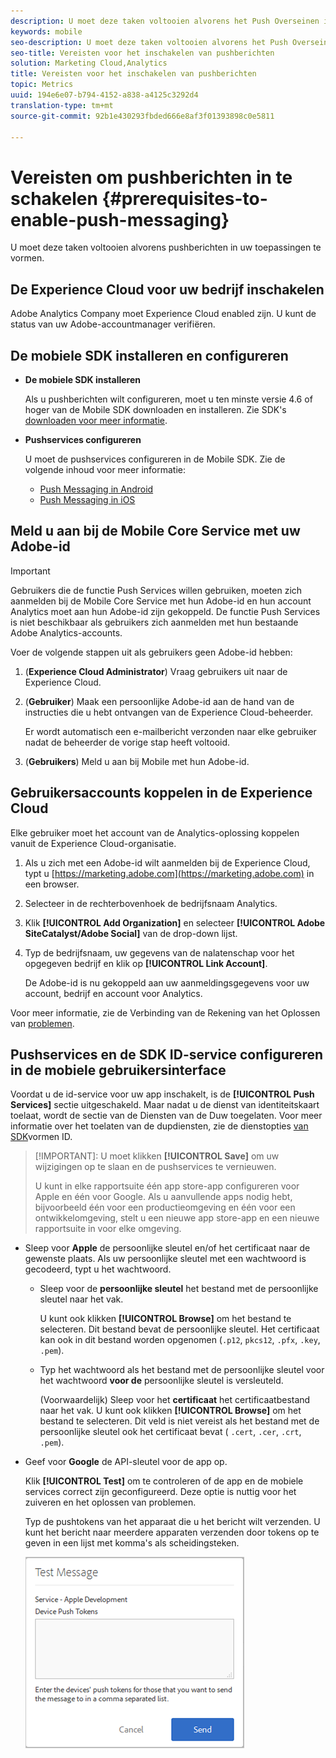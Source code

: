 ```yaml
---
description: U moet deze taken voltooien alvorens het Push Overseinen in toepassingen te vormen.
keywords: mobile
seo-description: U moet deze taken voltooien alvorens het Push Overseinen in toepassingen te vormen.
seo-title: Vereisten voor het inschakelen van pushberichten
solution: Marketing Cloud,Analytics
title: Vereisten voor het inschakelen van pushberichten
topic: Metrics
uuid: 194e6e07-b794-4152-a838-a4125c3292d4
translation-type: tm+mt
source-git-commit: 92b1e430293fbded666e8af3f01393898c0e5811

---
```



# Vereisten om pushberichten in te schakelen {#prerequisites-to-enable-push-messaging}

U moet deze taken voltooien alvorens pushberichten in uw toepassingen te vormen.

## De Experience Cloud voor uw bedrijf inschakelen

Adobe Analytics Company moet Experience Cloud enabled zijn. U kunt de status van uw Adobe-accountmanager verifiëren.

## De mobiele SDK installeren en configureren

* **De mobiele SDK installeren**

   Als u pushberichten wilt configureren, moet u ten minste versie 4.6 of hoger van de Mobile SDK downloaden en installeren. Zie SDK&#39;s [downloaden voor meer informatie](/help/using/c-manage-app-settings/c-mob-confg-app/t-config-analytics/download-sdk.md).

* **Pushservices configureren**

   U moet de pushservices configureren in de Mobile SDK.
Zie de volgende inhoud voor meer informatie:

   * [Push Messaging in Android](/help/android/messaging-main/push-messaging/push-messaging.md)
   * [Push Messaging in iOS](/help/ios/messaging-main/push-messaging/push-messaging.md)

## Meld u aan bij de Mobile Core Service met uw Adobe-id

>[!IMPORTANT]
>
>Gebruikers die de functie Push Services willen gebruiken, moeten zich aanmelden bij de Mobile Core Service met hun Adobe-id en hun account Analytics moet aan hun Adobe-id zijn gekoppeld. De functie Push Services is niet beschikbaar als gebruikers zich aanmelden met hun bestaande Adobe Analytics-accounts.

Voer de volgende stappen uit als gebruikers geen Adobe-id hebben:

1. (**Experience Cloud Administrator**) Vraag gebruikers uit naar de Experience Cloud.

1. (**Gebruiker**) Maak een persoonlijke Adobe-id aan de hand van de instructies die u hebt ontvangen van de Experience Cloud-beheerder.

   Er wordt automatisch een e-mailbericht verzonden naar elke gebruiker nadat de beheerder de vorige stap heeft voltooid.

1. (**Gebruikers**) Meld u aan bij Mobile met hun Adobe-id.

## Gebruikersaccounts koppelen in de Experience Cloud

Elke gebruiker moet het account van de Analytics-oplossing koppelen vanuit de Experience Cloud-organisatie.

1. Als u zich met een Adobe-id wilt aanmelden bij de Experience Cloud, typt u [https://marketing.adobe.com](https://marketing.adobe.com) in een browser.

1. Selecteer in de rechterbovenhoek de bedrijfsnaam Analytics.

1. Klik **[!UICONTROL Add Organization]** en selecteer **[!UICONTROL Adobe SiteCatalyst/Adobe Social]** van de drop-down lijst.

1. Typ de bedrijfsnaam, uw gegevens van de nalatenschap voor het opgegeven bedrijf en klik op **[!UICONTROL Link Account]**.

   De Adobe-id is nu gekoppeld aan uw aanmeldingsgegevens voor uw account, bedrijf en account voor Analytics.

Voor meer informatie, zie de Verbinding van de Rekening van het Oplossen van [problemen](https://marketing.adobe.com/resources/help/en_US/mcloud/organizations.html).

## Pushservices en de SDK ID-service configureren in de mobiele gebruikersinterface

Voordat u de id-service voor uw app inschakelt, is de **[!UICONTROL Push Services]** sectie uitgeschakeld. Maar nadat u de dienst van identiteitskaart toelaat, wordt de sectie van de Diensten van de Duw toegelaten. Voor meer informatie over het toelaten van de dupdiensten, zie de dienstopties [van SDK](/help/using/c-manage-app-settings/c-mob-confg-app/t-config-visitor.md)vormen ID.

>[!IMPORTANT]: U moet klikken **[!UICONTROL Save]** om uw wijzigingen op te slaan en de pushservices te vernieuwen.
>
>U kunt in elke rapportsuite één app store-app configureren voor Apple en één voor Google. Als u aanvullende apps nodig hebt, bijvoorbeeld één voor een productieomgeving en één voor een ontwikkelomgeving, stelt u een nieuwe app store-app en een nieuwe rapportsuite in voor elke omgeving.

* Sleep voor **Apple** de persoonlijke sleutel en/of het certificaat naar de gewenste plaats. Als uw persoonlijke sleutel met een wachtwoord is gecodeerd, typt u het wachtwoord.

   * Sleep voor de **persoonlijke sleutel** het bestand met de persoonlijke sleutel naar het vak.

      U kunt ook klikken **[!UICONTROL Browse]** om het bestand te selecteren. Dit bestand bevat de persoonlijke sleutel. Het certificaat kan ook in dit bestand worden opgenomen (`.p12`, `pkcs12`, `.pfx`, `.key`, `.pem`).

   * Typ het wachtwoord als het bestand met de persoonlijke sleutel voor het wachtwoord **voor de** persoonlijke sleutel is versleuteld.

      (Voorwaardelijk) Sleep voor het **certificaat** het certificaatbestand naar het vak. U kunt ook klikken **[!UICONTROL Browse]** om het bestand te selecteren. Dit veld is niet vereist als het bestand met de persoonlijke sleutel ook het certificaat bevat ( `.cert`, `.cer`, `.crt`, `.pem`).

* Geef voor **Google** de API-sleutel voor de app op.

   Klik **[!UICONTROL Test]** om te controleren of de app en de mobiele services correct zijn geconfigureerd. Deze optie is nuttig voor het zuiveren en het oplossen van problemen.

   Typ de pushtokens van het apparaat die u het bericht wilt verzenden. U kunt het bericht naar meerdere apparaten verzenden door tokens op te geven in een lijst met komma&#39;s als scheidingsteken.

   ![push-testbericht](assets/push_test_list.png)
